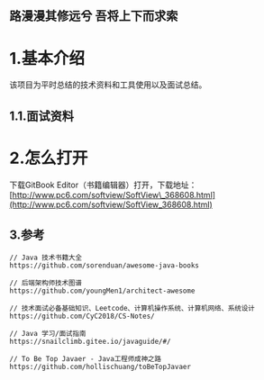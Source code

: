## 路漫漫其修远兮 吾将上下而求索

# 1.基本介绍

该项目为平时总结的技术资料和工具使用以及面试总结。

## 1.1.面试资料

# 2.怎么打开

下载GitBook Editor（书籍编辑器）打开，下载地址：[http://www.pc6.com/softview/SoftView\_368608.html](http://www.pc6.com/softview/SoftView_368608.html)

## 3.参考

```
// Java 技术书籍大全
https://github.com/sorenduan/awesome-java-books
```

```
// 后端架构师技术图谱
https://github.com/youngMen1/architect-awesome
```

```
// 技术面试必备基础知识、Leetcode、计算机操作系统、计算机网络、系统设计
https://github.com/CyC2018/CS-Notes/
```

```
// Java 学习/面试指南
https://snailclimb.gitee.io/javaguide/#/
```

```
// To Be Top Javaer - Java工程师成神之路
https://github.com/hollischuang/toBeTopJavaer
```



